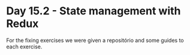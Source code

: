 # Day 15.2 - State management with Redux

For the fixing exercises we were given a repositório and some guides to each exercise.